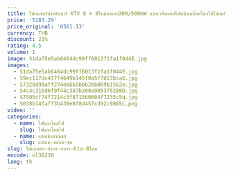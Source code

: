 ```yaml
---
title: ไฟเลเซอร์สำหรับบาร์ KTV 8 + 8ใหม่ลำแสง300/500mW แสงเวทีหลอดไฟหน้าเคลื่อนไหวได้ไฟเขย่าบรรยากาศแบบสีเต็มรูปแบบ DMX 8 + 8
price: '5183.29'
price_original: '6561.13'
currency: THB
discount: 21%
rating: 4.5
volume: 1
image: S1da75e5ab6464dc99ff6013f1fa1f044E.jpg
images:
  - S1da75e5ab6464dc99ff6013f1fa1f044E.jpg
  - S9ec117dc417f4649b145f0a5f7d17bcaG.jpg
  - S7328d98aff274eb6b5bbb2bb069b1562e.jpg
  - S4c4c31bd6f9f44c387b200a905375288D.jpg
  - S7505cf74f7214c3f871560604f7235c5q.jpg
  - S038b14faff3b439e8f8d457cd92c9865L.png
video: ''
categories:
  - name: ไฟและโคมไฟ
    slug: ไฟและโคมไฟ
  - name: แสงเชิงพาณิชย์
    slug: แสงเช-งพาณ-ชย
slug: ไฟเลเซอร-สำหร-บบาร-ktv-8ใหม
encode: ol36230
lang: th
---
```

  